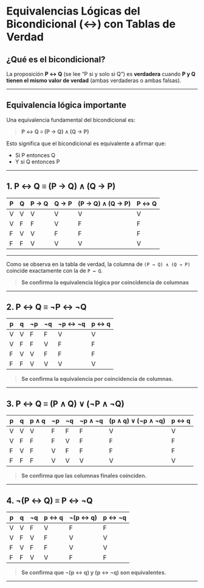
# Equivalencias Lógicas del Bicondicional (↔) con Tablas de Verdad

## ¿Qué es el bicondicional?

La proposición **P ↔ Q** (se lee “P si y solo si Q”) es **verdadera** cuando **P y Q tienen el mismo valor de verdad** (ambas verdaderas o ambas falsas).

---

## Equivalencia lógica importante

Una equivalencia fundamental del bicondicional es:

> **P ↔ Q ≡ (P → Q) ∧ (Q → P)**

Esto significa que el bicondicional es equivalente a afirmar que:
- Si P entonces Q
- Y si Q entonces P

---

## 1. P ↔ Q ≡ (P → Q) ∧ (Q → P)

| P | Q | P → Q | Q → P | (P → Q) ∧ (Q → P) | P ↔ Q |
|---|---|-------|-------|--------------------|--------|
| V | V |   V   |   V   |         V          |   V    |
| V | F |   F   |   V   |         F          |   F    |
| F | V |   V   |   F   |         F          |   F    |
| F | F |   V   |   V   |         V          |   V    |

---

Como se observa en la tabla de verdad, la columna de `(P → Q) ∧ (Q → P)` coincide exactamente con la de `P ↔ Q`.

> **Se confirma la equivalencia lógica por coincidencia de columnas**  

---

## 2. P ↔ Q ≡ ¬P ↔ ¬Q

| p | q | ¬p | ¬q | ¬p ↔ ¬q | p ↔ q |
|---|---|----|----|---------|--------|
| V | V |  F |  F |    V    |   V    |
| V | F |  F |  V |    F    |   F    |
| F | V |  V |  F |    F    |   F    |
| F | F |  V |  V |    V    |   V    |

> **Se confirma la equivalencia por coincidencia de columnas.**

---

## 3. P ↔ Q ≡ (P ∧ Q) ∨ (¬P ∧ ¬Q)

| p | q | p ∧ q | ¬p | ¬q | ¬p ∧ ¬q | (p ∧ q) ∨ (¬p ∧ ¬q) | p ↔ q |
|---|---|-------|----|----|----------|-----------------------------|--------|
| V | V |   V   |  F |  F |    F     |             V               |   V    |
| V | F |   F   |  F |  V |    F     |             F               |   F    |
| F | V |   F   |  V |  F |    F     |             F               |   F    |
| F | F |   F   |  V |  V |    V     |             V               |   V    |

> **Se confirma que las columnas finales coinciden.**

---

## 4. ¬(P ↔ Q) ≡ P ↔ ¬Q

| p | q | ¬q | p ↔ q | ¬(p ↔ q) | p ↔ ¬q |
|---|---|----|--------|------------|----------|
| V | V |  F |   V    |     F      |    F     |
| V | F |  V |   F    |     V      |    V     |
| F | V |  F |   F    |     V      |    V     |
| F | F |  V |   V    |     F      |    F     |

> **Se confirma que ¬(p ↔ q) y (p ↔ ¬q) son equivalentes.**

---
